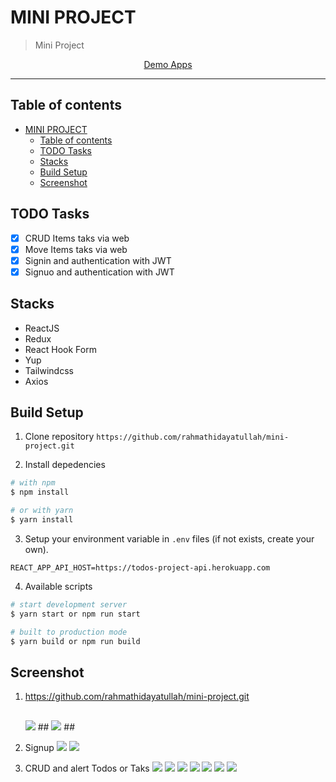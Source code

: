 # MINI PROJECT

> Mini Project

<p align="center">
  <a href="https://reactjs.org/">
    Demo Apps
  </a>
</p>

----

## Table of contents
- [MINI PROJECT](#-mini-project)
  - [Table of contents](#table-of-contents)
  - [TODO Tasks](#todo-tasks)
  - [Stacks](#stacks)
  - [Build Setup](#build-setup)
  - [Screenshot](#Screenshot)

## TODO Tasks
- [x] CRUD Items taks via web
- [x] Move Items taks via web
- [x] Signin and authentication with JWT
- [x] Signuo and authentication with JWT

## Stacks
- ReactJS
- Redux
- React Hook Form
- Yup
- Tailwindcss
- Axios

## Build Setup
1. Clone repository
`https://github.com/rahmathidayatullah/mini-project.git`

2. Install depedencies
```bash
# with npm
$ npm install

# or with yarn
$ yarn install
```

3. Setup your environment variable in `.env` files (if not exists, create your own).
```env
REACT_APP_API_HOST=https://todos-project-api.herokuapp.com

```

4. Available scripts
```bash
# start development server
$ yarn start or npm run start

# built to production mode
$ yarn build or npm run build
```

## Screenshot

1. https://github.com/rahmathidayatullah/mini-project.git
   ##
   <img src="screenshot/form-login.png">
   ##
   <img src="screenshot/alert-form-login.png">
   ##
2. Signup
   <img src="screenshot/form-signup.png">
   <img src="screenshot/alert-form-signup.png">

5. CRUD and alert Todos or Taks 
   <img src="screenshot/todos.png">
   <img src="screenshot/modal-create-task.png">
   <img src="screenshot/modal-delete-task.png">
   <img src="screenshot/modal-update-task.png">
   <img src="screenshot/alert-modal-create-task.png">
   <img src="screenshot/alert-modal-update-task.png">
   <img src="screenshot/show-toggle.png">

